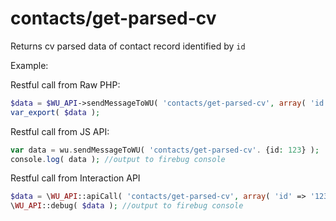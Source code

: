contacts/get-parsed-cv
===

Returns cv parsed data of contact record identified by `id`

Example:

Restful call from Raw PHP:
```php
$data = $WU_API->sendMessageToWU( 'contacts/get-parsed-cv', array( 'id' => '123' ) );
var_export( $data );
```

Restful call from JS API:
```php
var data = wu.sendMessageToWU( 'contacts/get-parsed-cv'. {id: 123} );
console.log( data ); //output to firebug console
```

Restful call from Interaction API
```php
$data = \WU_API::apiCall( 'contacts/get-parsed-cv', array( 'id' => '123' ) );
\WU_API::debug( $data ); //output to firebug console
```
